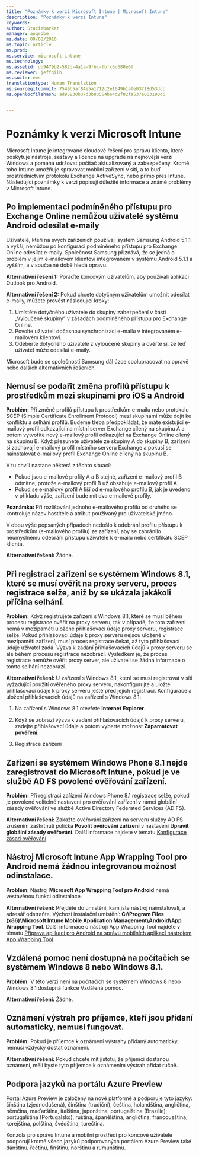 ```yaml
---
title: "Poznámky k verzi Microsoft Intune | Microsoft Intune"
description: "Poznámky k verzi Intune"
keywords: 
author: Staciebarker
manager: angrobe
ms.date: 09/08/2016
ms.topic: article
ms.prod: 
ms.service: microsoft-intune
ms.technology: 
ms.assetid: db9479b2-582d-4a1a-9fbc-fbfc6c680e6f
ms.reviewer: jeffgilb
ms.suite: ems
translationtype: Human Translation
ms.sourcegitcommit: 7549b5af84e5a1712c2e1649b1afe03718d53dcc
ms.openlocfilehash: ad95830b37d3b83554b64d2f82fa537e603190d6


---
```


# Poznámky k verzi Microsoft Intune
Microsoft Intune je integrované cloudové řešení pro správu klienta, které poskytuje nástroje, sestavy a licence na upgrade na nejnovější verzi Windows a pomáhá udržovat počítač aktualizovaný a zabezpečený. Kromě toho Intune umožňuje spravovat mobilní zařízení v síti, a to buď prostřednictvím protokolu Exchange ActiveSync, nebo přímo přes Intune. Následující poznámky k verzi popisují důležité informace a známé problémy v Microsoft Intune.


## Po implementaci podmíněného přístupu pro Exchange Online nemůžou uživatelé systému Android odesílat e-maily

Uživatelé, kteří na svých zařízeních používají systém Samsung Android 5.1.1 a vyšší, nemůžou po konfiguraci podmíněného přístupu pro Exchange Online odesílat e-maily. Společnost Samsung přiznává, že se jedná o problém v jejím e-mailovém klientovi integrovaném v systému Android 5.1.1 a vyšším, a v současné době hledá opravu.

**Alternativní řešení 1:** Poraďte koncovým uživatelům, aby používali aplikaci Outlook pro Android.

**Alternativní řešení 2:** Pokud chcete dotyčným uživatelům umožnit odesílat e-maily, můžete provést následující kroky:

1. Umístěte dotyčného uživatele do skupiny zabezpečení v části „Vyloučené skupiny“ v zásadách podmíněného přístupu pro Exchange Online.
2. Povolte uživateli dočasnou synchronizaci e-mailu v integrovaném e-mailovém klientovi.
3. Odeberte dotyčného uživatele z vyloučené skupiny a ověřte si, že teď uživatel může odesílat e-maily.

Microsoft bude se společností Samsung dál úzce spolupracovat na opravě nebo dalších alternativních řešeních.



## Nemusí se podařit změna profilů přístupu k prostředkům mezi skupinami pro iOS a Android
**Problém:** Při změně profilů přístupu k prostředkům e-mailu nebo protokolu SCEP (Simple Certificate Enrollment Protocol) mezi skupinami může dojít ke konfliktu a selhání profilů. Budeme třeba předpokládat, že máte existující e-mailový profil odkazující na místní server Exchange cílený na skupinu A a potom vytvoříte nový e-mailový profil odkazující na Exchange Online cílený na skupinu B. Když přesunete uživatele ze skupiny A do skupiny B, zařízení si zachovají e-mailový profil místního serveru Exchange a pokusí se nainstalovat e-mailový profil Exchange Online cílený na skupinu B.

V tu chvíli nastane některá z těchto situací: 
* Pokud jsou e-mailové profily A a B stejné, zařízení e-mailový profil B odmítne, protože e-mailový profil B už obsahuje e-mailový profil A.
* Pokud se e-mailový profil A liší od e-mailového profilu B, jak je uvedeno v příkladu výše, zařízení bude mít dva e-mailové profily.

**Poznámka:** Při rozlišování jednoho e-mailového profilu od druhého se kontroluje název hostitele a atribut používaný pro uživatelské jméno.

V obou výše popsaných případech nedošlo k odebrání profilu přístupu k prostředkům (e-mailového profilu) ze zařízení, aby se zabránilo neúmyslnému odebrání přístupu uživatele k e-mailu nebo certifikátu SCEP klienta.

**Alternativní řešení:** Žádné.

## Při registraci zařízení se systémem Windows 8.1, které se musí ověřit na proxy serveru, proces registrace selže, aniž by se ukázala jakákoli příčina selhání.
**Problém:** Když registrujete zařízení s Windows 8.1, které se musí během procesu registrace ověřit na proxy serveru, tak v případě, že toto zařízení nemá v mezipaměti uložené přihlašovací údaje proxy serveru, registrace selže. Pokud přihlašovací údaje k proxy serveru nejsou uložené v mezipaměti zařízení, musí proces registrace čekat, až tyto přihlašovací údaje uživatel zadá. Výzva k zadání přihlašovacích údajů k proxy serveru se ale během procesu registrace nezobrazí. Výsledkem je, že proces registrace nemůže ověřit proxy server, ale uživateli se žádná informace o tomto selhání nezobrazí.

**Alternativní řešení:** U zařízení s Windows 8.1, která se musí registrovat v síti vyžadující použití ověřeného proxy serveru, nakonfigurujte a uložte přihlašovací údaje k proxy serveru ještě před jejich registrací. Konfigurace a uložení přihlašovacích údajů na zařízení s Windows 8.1:

1.  Na zařízení s Windows 8.1 otevřete **Internet Explorer**.

2.  Když se zobrazí výzva k zadání přihlašovacích údajů k proxy serveru, zadejte přihlašovací údaje a potom vyberte možnost **Zapamatovat pověření**.

3.  Registrace zařízení

## Zařízení se systémem Windows Phone 8.1 nejde zaregistrovat do Microsoft Intune, pokud je ve službě AD FS povolené ověřování zařízení.
**Problém:** Při registraci zařízení Windows Phone 8.1 registrace selže, pokud je povolené volitelné nastavení pro ověřování zařízení v rámci globální zásady ověřování ve službě Active Directory Federated Services (AD FS).

**Alternativní řešení:** Zakažte ověřování zařízení na serveru služby AD FS zrušením zaškrtnutí políčka **Povolit ověřování zařízení** v nastavení **Upravit globální zásady ověřování**. Další informace najdete v tématu [Konfigurace zásad ověřování](http://technet.microsoft.com/library/dn486781.aspx).


## Nástroj Microsoft Intune App Wrapping Tool pro Android nemá žádnou integrovanou možnost odinstalace.
**Problém**: Nástroj **Microsoft App Wrapping Tool pro Android** nemá vestavěnou funkci odinstalace.

**Alternativní řešení:** Přejděte do umístění, kam jste nástroj nainstalovali, a adresář odstraňte. Výchozí instalační umístění: **C:\Program Files (x86)\Microsoft Intune Mobile Application Management\Android\App Wrapping Tool**. Další informace o nástroji App Wrapping Tool najdete v tématu [Příprava aplikací pro Android na správu mobilních aplikací nástrojem App Wrapping Tool](/intune/deploy-use/prepare-android-apps-for-mobile-application-management-with-the-microsoft-intune-app-wrapping-tool).

## Vzdálená pomoc není dostupná na počítačích se systémem Windows 8 nebo Windows 8.1.
**Problém:** V této verzi není na počítačích se systémem Windows 8 nebo Windows 8.1 dostupná funkce Vzdálená pomoc.

**Alternativní řešení:** Žádné.

## Oznámení výstrah pro příjemce, kteří jsou přidaní automaticky, nemusí fungovat.
**Problém:** Pokud je příjemce k oznámení výstrahy přidaný automaticky, nemusí vždycky dostat oznámení.

**Alternativní řešení:** Pokud chcete mít jistotu, že příjemci dostanou oznámení, měli byste tyto příjemce k oznámením výstrah přidat ručně.

## Podpora jazyků na portálu Azure Preview
Portál Azure Preview je založený na nové platformě a podporuje tyto jazyky: čínština (zjednodušená), čínština (tradiční), čeština, holandština, angličtina, němčina, maďarština, italština, japonština, portugalština (Brazílie), portugalština (Portugalsko), ruština, španělština, angličtina, francouzština, korejština, polština, švédština, turečtina.

Konzola pro správu Intune a mobilní prostředí pro koncové uživatele podporují kromě všech jazyků podporovaných portálem Azure Preview také dánštinu, řečtinu, finštinu, norštinu a rumunštinu.



<!--HONumber=Sep16_HO2-->


